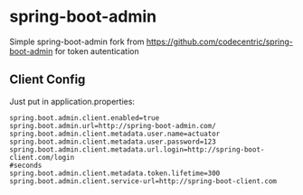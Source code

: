 # spring-boot-admin
Simple spring-boot-admin fork from https://github.com/codecentric/spring-boot-admin for token autentication


## Client Config
Just put in application.properties:

```
spring.boot.admin.client.enabled=true
spring.boot.admin.url=http://spring-boot-admin.com/
spring.boot.admin.client.metadata.user.name=actuator 
spring.boot.admin.client.metadata.user.password=123
spring.boot.admin.client.metadata.url.login=http://spring-boot-client.com/login
#seconds
spring.boot.admin.client.metadata.token.lifetime=300
spring.boot.admin.client.service-url=http://spring-boot-client.com
```
